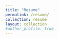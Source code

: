 ```yaml
---
title: "Resume"
permalink: /resume/
collection: resume
layout: collection
#author_profile: true
---
```

